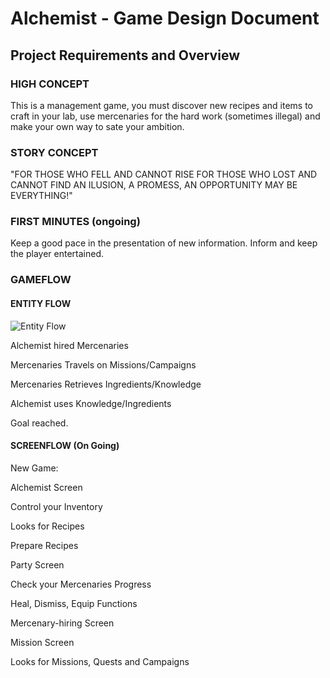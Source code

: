 # Alchemist - Game Design Document

## Project Requirements and Overview

### HIGH CONCEPT
This is a management game, you must discover new recipes and items to craft in your lab, use mercenaries for the hard work (sometimes illegal) and make your own way to sate your ambition.

### STORY CONCEPT

"FOR THOSE WHO FELL AND CANNOT RISE
FOR THOSE WHO LOST AND CANNOT FIND
 AN ILUSION,
   A PROMESS,
    AN OPPORTUNITY
MAY BE EVERYTHING!"

### FIRST MINUTES (ongoing)
Keep a good pace in the presentation of new information.
Inform and keep the player entertained.

### GAMEFLOW

#### ENTITY FLOW

![Entity Flow](http://i.imgur.com/p7SsxkW.png)


Alchemist hired Mercenaries

Mercenaries Travels on Missions/Campaigns

Mercenaries Retrieves Ingredients/Knowledge

Alchemist uses Knowledge/Ingredients

Goal reached.

#### SCREENFLOW (On Going)

New Game:

Alchemist Screen

Control your Inventory

Looks for Recipes

Prepare Recipes

Party Screen

Check your Mercenaries Progress

Heal, Dismiss, Equip Functions

Mercenary-hiring Screen

Mission Screen

Looks for Missions, Quests and Campaigns
